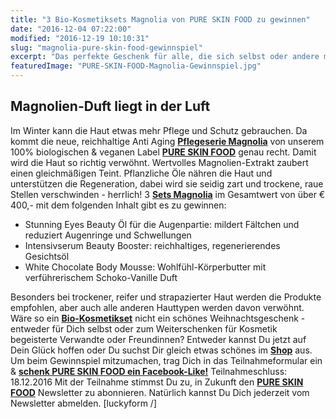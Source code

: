 ```yaml
---
title: "3 Bio-Kosmetiksets Magnolia von PURE SKIN FOOD zu gewinnen"
date: "2016-12-04 07:22:00"
modified: "2016-12-19 10:10:31"
slug: "magnolia-pure-skin-food-gewinnspiel"
excerpt: "Das perfekte Geschenk für alle, die sich selbst oder andere mit feiner veganer Bio-Kosmetik verwöhnen wollen! 3 Sets im Gesamtwert von über € 400,- haben wir zu vergeben."
featuredImage: "PURE-SKIN-FOOD-Magnolia-Gewinnspiel.jpg"
---
```


## Magnolien-Duft liegt in der Luft

Im Winter kann die Haut etwas mehr Pflege und Schutz gebrauchen. Da kommt die neue, reichhaltige Anti Aging [**Pflegeserie Magnolia**](https://www.pureskinfood.de/psf/geschenkset-magnolia) von unserem 100% biologischen & veganen Label [**PURE SKIN FOOD**](https://www.pureskinfood.de) genau recht. Damit wird die Haut so richtig verwöhnt. Wertvolles Magnolien-Extrakt zaubert einen gleichmäßigen Teint. Pflanzliche Öle nähren die Haut und unterstützen die Regeneration, dabei wird sie seidig zart und trockene, raue Stellen verschwinden - herrlich! 3 [**Sets Magnolia**](https://www.pureskinfood.de/psf/geschenkset-magnolia) im Gesamtwert von über € 400,- mit dem folgenden Inhalt gibt es zu gewinnen:

*   Stunning Eyes Beauty Öl für die Augenpartie: mildert Fältchen und reduziert Augenringe und Schwellungen
*   Intensivserum Beauty Booster: reichhaltiges, regenerierendes Gesichtsöl
*   White Chocolate Body Mousse: Wohlfühl-Körperbutter mit verführerischem Schoko-Vanille Duft

Besonders bei trockener, reifer und strapazierter Haut werden die Produkte empfohlen, aber auch alle anderen Hauttypen werden davon verwöhnt. Wäre so ein [**Bio-Kosmetikset**](https://www.pureskinfood.de/psf/geschenkset-magnolia) nicht ein schönes Weihnachtsgeschenk - entweder für Dich selbst oder zum Weiterschenken für Kosmetik begeisterte Verwandte oder Freundinnen? Entweder kannst Du jetzt auf Dein Glück hoffen oder Du suchst Dir gleich etwas schönes im [**Shop**](https://www.pureskinfood.de) aus. Um beim Gewinnspiel mitzumachen, trag Dich in das Teilnahmeformular ein & [**schenk PURE SKIN FOOD ein Facebook-Like!**](https://www.facebook.com/pureskinfood/) Teilnahmeschluss: 18.12.2016 Mit der Teilnahme stimmst Du zu, in Zukunft den [**PURE SKIN FOOD**](https://www.pureskinfood.de) Newsletter zu abonnieren. Natürlich kannst Du Dich jederzeit vom Newsletter abmelden. \[luckyform /\]